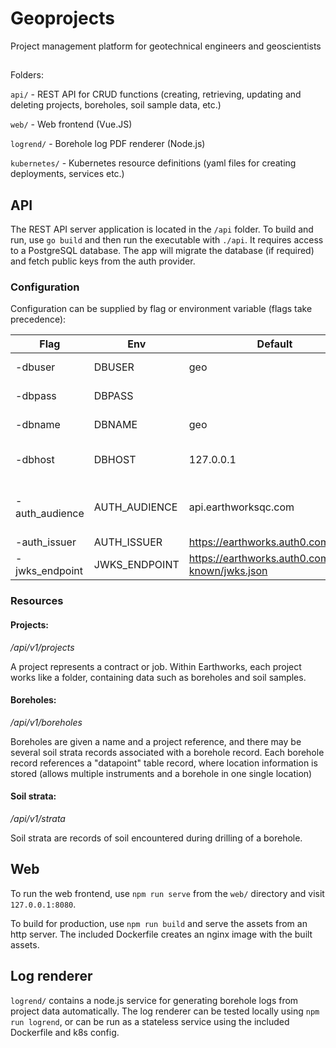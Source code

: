 # Geoprojects
Project management platform for geotechnical engineers and geoscientists

##

Folders:

`api/` - REST API for CRUD functions (creating, retrieving, updating and deleting projects, boreholes, soil sample data, etc.)

`web/` - Web frontend (Vue.JS)

`logrend/` - Borehole log PDF renderer (Node.js)

`kubernetes/` - Kubernetes resource definitions (yaml files for creating deployments, services etc.)

## API

The REST API server application is located in the `/api` folder. To build and run, use `go build` and then run the executable with `./api`. It requires access to a PostgreSQL database. The app will migrate the database (if required) and fetch public keys from the auth provider.

### Configuration

Configuration can be supplied by flag or environment variable (flags take precedence):

| Flag         | Env         | Default    | Description |
|--------------|-------------|------------|-------------|
|-dbuser       |DBUSER       | geo |database username |
|-dbpass       |DBPASS       |     |database password |
|-dbname       |DBNAME       | geo |database name |
|-dbhost       |DBHOST       | 127.0.0.1 |database service host |
|-auth_audience|AUTH_AUDIENCE| api.earthworksqc.com |aud claim (name of app in auth0) |
|-auth_issuer  |AUTH_ISSUER  | https://earthworks.auth0.com/ |auth issuer |
|-jwks_endpoint|JWKS_ENDPOINT| https://earthworks.auth0.com/.well-known/jwks.json |JWKS endpoint |

### Resources

#### Projects:
_/api/v1/projects_

A project represents a contract or job. Within Earthworks, each project works like a folder, containing data such as boreholes and soil samples.

#### Boreholes:
_/api/v1/boreholes_

Boreholes are given a name and a project reference, and there may be several soil strata records associated with a borehole record. Each borehole record references a "datapoint" table record, where location information is stored (allows multiple instruments and a borehole in one single location)

#### Soil strata:
_/api/v1/strata_

Soil strata are records of soil encountered during drilling of a borehole.

## Web

To run the web frontend, use `npm run serve` from the `web/` directory and visit `127.0.0.1:8080`.

To build for production, use `npm run build` and serve the assets from an http server. The included Dockerfile creates an nginx image with the built assets.

## Log renderer

`logrend/` contains a node.js service for generating borehole logs from project data automatically. The log renderer can be tested locally using `npm run logrend`, or can be run as a stateless service using the included Dockerfile and k8s config.
